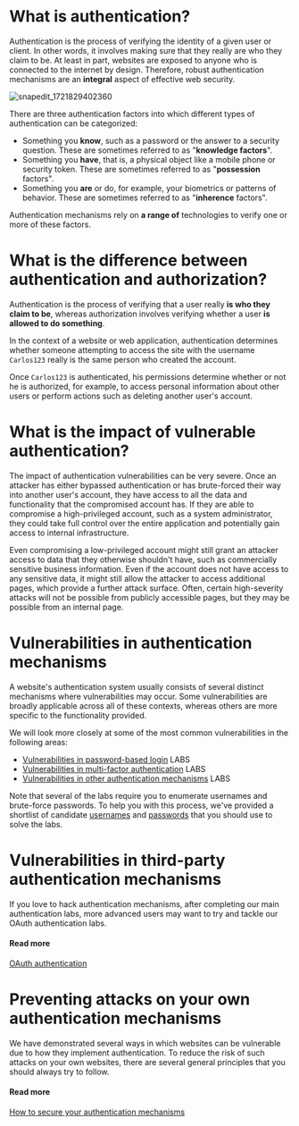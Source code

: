 # What is authentication?

Authentication is the process of verifying the identity of a given user or client. In other words, it involves making sure that they really are who they claim to be. At least in part, websites are exposed to anyone who is connected to the internet by design. Therefore, robust authentication mechanisms are an **integral** aspect of effective web security.

![snapedit_1721829402360](https://github.com/user-attachments/assets/5951e350-cfd7-4a9f-a9c5-39fffc144188)

There are three authentication factors into which different types of authentication can be categorized:

- Something you **know**, such as a password or the answer to a security question. These are sometimes referred to as "**knowledge factors**".
- Something you **have**, that is, a physical object like a mobile phone or security token. These are sometimes referred to as "**possession** factors".
- Something you **are** or do, for example, your biometrics or patterns of behavior. These are sometimes referred to as "**inherence** factors".

Authentication mechanisms rely on **a range of** technologies to verify one or more of these factors.

# What is the difference between authentication and authorization?

Authentication is the process of verifying that a user really **is who they claim to be**, whereas authorization involves verifying whether a user **is allowed to do something**.

In the context of a website or web application, authentication determines whether someone attempting to access the site with the username `Carlos123` really is the same person who created the account.

Once `Carlos123` is authenticated, his permissions determine whether or not he is authorized, for example, to access personal information about other users or perform actions such as deleting another user's account.

# What is the impact of vulnerable authentication?

The impact of authentication vulnerabilities can be very severe. Once an attacker has either bypassed authentication or has brute-forced their way into another user's account, they have access to all the data and functionality that the compromised account has. If they are able to compromise a high-privileged account, such as a system administrator, they could take full control over the entire application and potentially gain access to internal infrastructure.

Even compromising a low-privileged account might still grant an attacker access to data that they otherwise shouldn't have, such as commercially sensitive business information. Even if the account does not have access to any sensitive data, it might still allow the attacker to access additional pages, which provide a further attack surface. Often, certain high-severity attacks will not be possible from publicly accessible pages, but they may be possible from an internal page.

# Vulnerabilities in authentication mechanisms

A website's authentication system usually consists of several distinct mechanisms where vulnerabilities may occur. Some vulnerabilities are broadly applicable across all of these contexts, whereas others are more specific to the functionality provided.

We will look more closely at some of the most common vulnerabilities in the following areas:

- [Vulnerabilities in password-based login](https://portswigger.net/web-security/authentication/password-based) LABS
- [Vulnerabilities in multi-factor authentication](https://portswigger.net/web-security/authentication/multi-factor) LABS
- [Vulnerabilities in other authentication mechanisms](https://portswigger.net/web-security/authentication/other-mechanisms) LABS

Note that several of the labs require you to enumerate usernames and brute-force passwords. To help you with this process, we've provided a shortlist of candidate [usernames](https://portswigger.net/web-security/authentication/auth-lab-usernames) and [passwords](https://portswigger.net/web-security/authentication/auth-lab-passwords) that you should use to solve the labs.

# Vulnerabilities in third-party authentication mechanisms

If you love to hack authentication mechanisms, after completing our main authentication labs, more advanced users may want to try and tackle our OAuth authentication labs.

#### Read more

[OAuth authentication](https://portswigger.net/web-security/oauth)

# Preventing attacks on your own authentication mechanisms

We have demonstrated several ways in which websites can be vulnerable due to how they implement authentication. To reduce the risk of such attacks on your own websites, there are several general principles that you should always try to follow.

#### Read more

[How to secure your authentication mechanisms](https://portswigger.net/web-security/authentication/securing)
